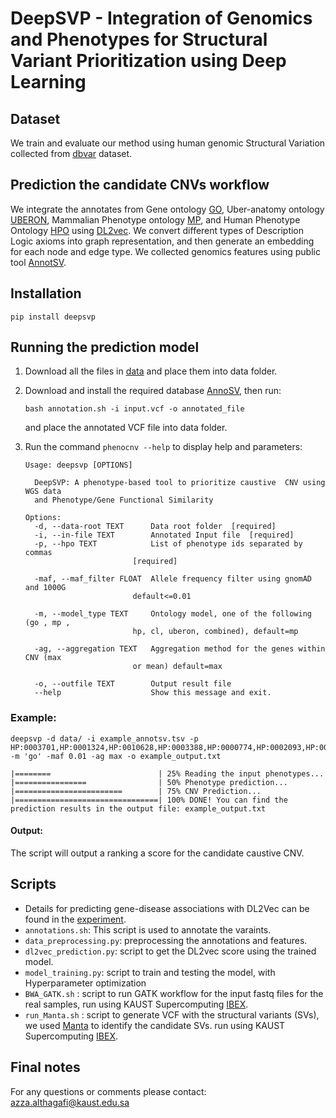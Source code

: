 # DeepSVP - Integration of Genomics and Phenotypes for Structural Variant Prioritization using Deep Learning
                                                                  
## Dataset
We train and evaluate our method using human genomic Structural Variation collected from [dbvar](https://ftp.ncbi.nlm.nih.gov/pub/dbVar/data/Homo_sapiens/by_assembly/GRCh38/vcf/) dataset.

## Prediction the candidate CNVs workflow
We integrate the annotates from Gene ontology [GO](http://geneontology.org/docs/download-go-annotations/), Uber-anatomy ontology
 [UBERON](https://www.ebi.ac.uk/ols/ontologies/uberon), Mammalian Phenotype ontology [MP](http://www.informatics.jax.org/vocab/mp_ontology), and Human Phenotype Ontology [HPO](https://hpo.jax.org/app/download/annotation) using [DL2vec](https://github.com/bio-ontology-research-group/DL2Vec). We convert different types of Description Logic axioms into graph representation, and then generate an embedding for each node and edge type.
We collected genomics features using public tool [AnnotSV](https://lbgi.fr/AnnotSV/annotations). 


## Installation 
```
pip install deepsvp
```

## Running the prediction model
1. Download all the files in [data](https://bio2vec.cbrc.kaust.edu.sa/data/azza/data/) and place them into data folder.
2. Download and install the required database [AnnoSV](https://lbgi.fr/AnnotSV/downloads), then run:
    ```
    bash annotation.sh -i input.vcf -o annotated_file
    ```
    and place the annotated VCF file into data folder. 

3. Run the command `phenocnv --help` to display help and parameters:
    ```
    Usage: deepsvp [OPTIONS]

      DeepSVP: A phenotype-based tool to prioritize caustive  CNV using WGS data
      and Phenotype/Gene Functional Similarity

    Options:
      -d, --data-root TEXT      Data root folder  [required]
      -i, --in-file TEXT        Annotated Input file  [required]
      -p, --hpo TEXT            List of phenotype ids separated by commas
                            [required]

      -maf, --maf_filter FLOAT  Allele frequency filter using gnomAD and 1000G
                            default<=0.01

      -m, --model_type TEXT     Ontology model, one of the following (go , mp ,
                            hp, cl, uberon, combined), default=mp

      -ag, --aggregation TEXT   Aggregation method for the genes within CNV (max
                            or mean) default=max

      -o, --outfile TEXT        Output result file
      --help                    Show this message and exit.
    ```

### Example:

    deepsvp -d data/ -i example_annotsv.tsv -p HP:0003701,HP:0001324,HP:0010628,HP:0003388,HP:0000774,HP:0002093,HP:0000508,HP:0000218 -m 'go' -maf 0.01 -ag max -o example_output.txt
    
 ```   
 |========                        | 25% Reading the input phenotypes...
 |================                | 50% Phenotype prediction... 
 |========================        | 75% CNV Prediction... 
 |================================| 100% DONE! You can find the prediction results in the output file: example_output.txt
```

#### Output:
The script will output a ranking a score for the candidate caustive CNV. 


## Scripts
- Details for predicting gene-disease associations with DL2Vec can be found in the [experiment](https://github.com/bio-ontology-research-group/DL2Vec/tree/master/Experiment).
- ``annotations.sh``: This script is used to annotate the varaints.
- ``data_preprocessing.py``: preprocessing the annotations and features.
- ``dl2vec_prediction.py``: script to get the DL2vec score using the trained model.
- ``model_training.py``: script to train and testing the model, with Hyperparameter optimization
- ``BWA_GATK.sh`` : script to run GATK workflow for the input fastq files for the real samples, run using KAUST Supercomputing [IBEX](https://www.hpc.kaust.edu.sa/ibex).
- ``run_Manta.sh`` : script to generate VCF with the structural variants (SVs), we used [Manta](https://github.com/Illumina/manta) to identify the candidate SVs.  run using KAUST Supercomputing [IBEX](https://www.hpc.kaust.edu.sa/ibex).

## Final notes
For any questions or comments please contact: azza.althagafi@kaust.edu.sa
